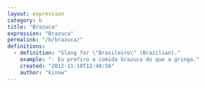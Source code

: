 ```yaml
---
layout: expression
category: b
title: "Brazuca"
expression: "Brazuca"
permalink: "/b/brazuca/"
definitions:
  - definition: "Slang for \"Brasileiro\" (Brazilian)."
    example: "- Eu prefiro a comida brazuca do que a gringa."
    created: "2012-11-10T12:48:56"
    author: "kinow"
---
```

